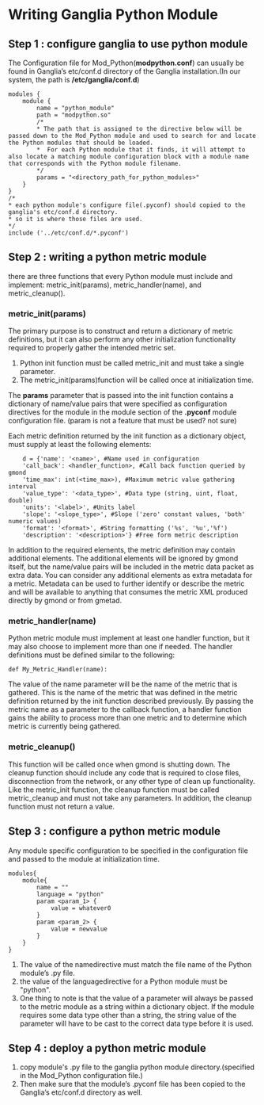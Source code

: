 # Writing Ganglia Python Module

## Step 1 : configure ganglia to use python module
The Configuration file for Mod_Python(__modpython.conf__) can usually be found in Ganglia’s etc/conf.d directory of the Ganglia installation.(In our system, the path is __/etc/ganglia/conf.d__)

    modules { 
        module { 
            name = "python_module" 
            path = "modpython.so" 
            /* 
            * The path that is assigned to the directive below will be passed down to the Mod_Python module and used to search for and locate the Python modules that should be loaded.
            *  For each Python module that it finds, it will attempt to also locate a matching module configuration block with a module name that corresponds with the Python module filename.
            */
            params = "<directory_path_for_python_modules>"
        }
    } 
    /*
    * each python module's configure file(.pyconf) should copied to the ganglia's etc/conf.d directory. 
    * so it is where those files are used.
    */
    include ('../etc/conf.d/*.pyconf')

## Step 2 : writing a python metric module
there are three functions that every Python module must include and implement: metric_init(params), metric_handler(name), and metric_cleanup(). 

### metric_init(params)

The primary purpose is to construct and return a dictionary of metric definitions, but it can also perform any other initialization functionality required to properly gather the intended metric set.

1. Python init function must be called metric_init and must take a single parameter.
2. The metric_init(params)function will be called once at initialization time. 

The __params__ parameter that is passed into the init function contains a dictionary of name/value pairs that were specified as configuration directives for the module in the module section of the __.pyconf__ module configuration file. (param is not a feature that must be used? not sure)

Each metric definition returned by the init function as a dictionary object, must supply at least the following elements:

        d = {'name': '<name>', #Name used in configuration
        'call_back': <handler_function>, #Call back function queried by gmond
        'time_max': int(<time_max>), #Maximum metric value gathering interval
        'value_type': '<data_type>', #Data type (string, uint, float, double)
        'units': '<label>', #Units label
        'slope': '<slope_type>', #Slope ('zero' constant values, 'both' numeric values)
        'format': '<format>', #String formatting ('%s', '%u','%f')
        'description': '<description>'} #Free form metric description

In addition to the required elements, the metric definition may contain additional elements. The additional elements will be ignored by gmond itself, but the name/value pairs will be included in the metric data packet as extra data. You can consider any additional elements as extra metadata for a metric. Metadata can be used to further identify or describe the metric and will be available to anything that consumes the metric XML produced directly by gmond or from gmetad.

### metric_handler(name)

Python metric module must implement at least one handler function, but it may also choose to implement more than one if needed. The handler definitions must be defined similar to the following: 

    def My_Metric_Handler(name): 

The value of the name parameter will be the name of the metric that is gathered. This is the name of the metric that was defined in the metric definition returned by the init function described previously. By passing the metric name as a parameter to the callback function, a handler function gains the ability to process more than one metric and to determine which metric is currently being gathered.

### metric_cleanup()

This function will be called once when gmond is shutting down. The cleanup function should include any code that is required to close files, disconnection from the network, or  any  other  type  of  clean  up  functionality.  Like  the  metric_init function,  the cleanup function must be called metric_cleanup and must not take any parameters. In addition, the cleanup function must not return a value. 

## Step 3 : configure a python metric module

Any module specific configuration to be specified in the configuration file and passed to the module at initialization time.

    modules{
        module{
            name = ""
            language = "python"
            param <param_1> {
                value = whatever0
            }
            param <param_2> {
                value = newvalue
            }
        }
    }

1. The value of the namedirective must match the file name of the Python module’s .py file.
2. the value of the languagedirective for a Python module must be "python". 
3. One thing to note is that the value of a parameter will always be passed to the metric module as a string within a dictionary object. If the module requires some data type other than a string, the string value of the parameter will have to be cast to the correct data type before it is used. 

## Step 4 : deploy a python metric module

1. copy module's .py file to the ganglia python module directory.(specified in the Mod_Python configuration file.)
2. Then make sure that the module’s .pyconf file has been copied to the Ganglia’s etc/conf.d directory as well. 

